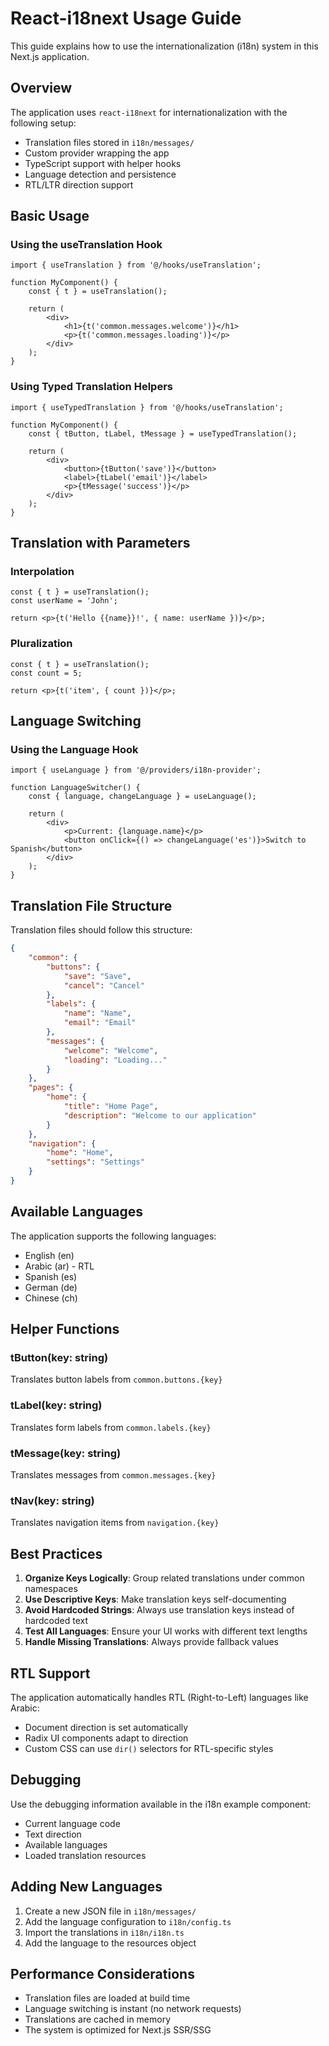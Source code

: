 # React-i18next Usage Guide

This guide explains how to use the internationalization (i18n) system in this Next.js application.

## Overview

The application uses `react-i18next` for internationalization with the following setup:

- Translation files stored in `i18n/messages/`
- Custom provider wrapping the app
- TypeScript support with helper hooks
- Language detection and persistence
- RTL/LTR direction support

## Basic Usage

### Using the useTranslation Hook

```tsx
import { useTranslation } from '@/hooks/useTranslation';

function MyComponent() {
    const { t } = useTranslation();

    return (
        <div>
            <h1>{t('common.messages.welcome')}</h1>
            <p>{t('common.messages.loading')}</p>
        </div>
    );
}
```

### Using Typed Translation Helpers

```tsx
import { useTypedTranslation } from '@/hooks/useTranslation';

function MyComponent() {
    const { tButton, tLabel, tMessage } = useTypedTranslation();

    return (
        <div>
            <button>{tButton('save')}</button>
            <label>{tLabel('email')}</label>
            <p>{tMessage('success')}</p>
        </div>
    );
}
```

## Translation with Parameters

### Interpolation

```tsx
const { t } = useTranslation();
const userName = 'John';

return <p>{t('Hello {{name}}!', { name: userName })}</p>;
```

### Pluralization

```tsx
const { t } = useTranslation();
const count = 5;

return <p>{t('item', { count })}</p>;
```

## Language Switching

### Using the Language Hook

```tsx
import { useLanguage } from '@/providers/i18n-provider';

function LanguageSwitcher() {
    const { language, changeLanguage } = useLanguage();

    return (
        <div>
            <p>Current: {language.name}</p>
            <button onClick={() => changeLanguage('es')}>Switch to Spanish</button>
        </div>
    );
}
```

## Translation File Structure

Translation files should follow this structure:

```json
{
    "common": {
        "buttons": {
            "save": "Save",
            "cancel": "Cancel"
        },
        "labels": {
            "name": "Name",
            "email": "Email"
        },
        "messages": {
            "welcome": "Welcome",
            "loading": "Loading..."
        }
    },
    "pages": {
        "home": {
            "title": "Home Page",
            "description": "Welcome to our application"
        }
    },
    "navigation": {
        "home": "Home",
        "settings": "Settings"
    }
}
```

## Available Languages

The application supports the following languages:

- English (en)
- Arabic (ar) - RTL
- Spanish (es)
- German (de)
- Chinese (ch)

## Helper Functions

### tButton(key: string)

Translates button labels from `common.buttons.{key}`

### tLabel(key: string)

Translates form labels from `common.labels.{key}`

### tMessage(key: string)

Translates messages from `common.messages.{key}`

### tNav(key: string)

Translates navigation items from `navigation.{key}`

## Best Practices

1. **Organize Keys Logically**: Group related translations under common namespaces
2. **Use Descriptive Keys**: Make translation keys self-documenting
3. **Avoid Hardcoded Strings**: Always use translation keys instead of hardcoded text
4. **Test All Languages**: Ensure your UI works with different text lengths
5. **Handle Missing Translations**: Always provide fallback values

## RTL Support

The application automatically handles RTL (Right-to-Left) languages like Arabic:

- Document direction is set automatically
- Radix UI components adapt to direction
- Custom CSS can use `dir()` selectors for RTL-specific styles

## Debugging

Use the debugging information available in the i18n example component:

- Current language code
- Text direction
- Available languages
- Loaded translation resources

## Adding New Languages

1. Create a new JSON file in `i18n/messages/`
2. Add the language configuration to `i18n/config.ts`
3. Import the translations in `i18n/i18n.ts`
4. Add the language to the resources object

## Performance Considerations

- Translation files are loaded at build time
- Language switching is instant (no network requests)
- Translations are cached in memory
- The system is optimized for Next.js SSR/SSG
